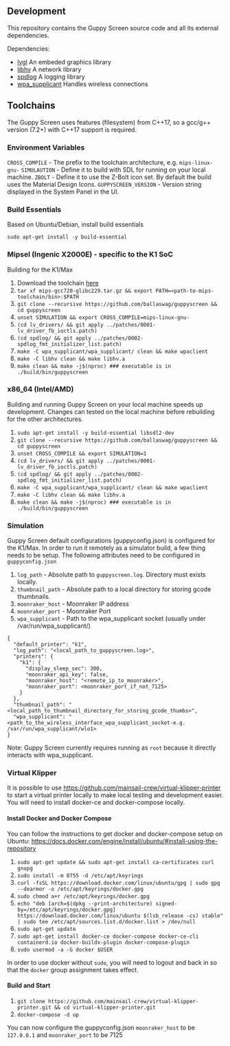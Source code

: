 ## Development

This repository contains the Guppy Screen source code and all its external dependencies.

Dependencies:
 - [lvgl](https://github.com/lvgl/lvgl)
   An embeded graphics library
 - [libhv](https://github.com/ithewei/libhv)
   A network library
 - [spdlog](https://github.com/gabime/spdlog)
   A logging library
 - [wpa_supplicant](https://w1.fi/wpa_supplicant/)
   Handles wireless connections

## Toolchains
The Guppy Screen uses features (filesystem) from C++17, so a gcc/g++ version (7.2+) with C++17 support is required.

### Environment Variables
`CROSS_COMPILE` - The prefix to the toolchain architecture, e.g. `mips-linux-gnu-`
`SIMULAUTION` - Define it to build with SDL for running on your local machine.
`ZBOLT` - Define it to use the Z-Bolt icon set. By default the build uses the Material Design Icons.
`GUPPYSCREEN_VERSION` - Version string displayed in the System Panel in the UI.

### Build Essentials
Based on Ubuntu/Debian, install build essentials

`sudo apt-get install -y build-essential`

### Mipsel (Ingenic X2000E) - specific to the K1 SoC
Building for the K1/Max

1. Download the toolchain [here](https://github.com/ballaswag/k1-discovery/releases/download/1.0.0/mips-gcc720-glibc229.tar.gz)
2. `tar xf mips-gcc720-glibc229.tar.gz && export PATH=<path-to-mips-toolchain/bin>:$PATH`
3. `git clone --recursive https://github.com/ballaswag/guppyscreen && cd guppyscreen`
4. `unset SIMULATION && export CROSS_COMPILE=mips-linux-gnu-`
5. `(cd lv_drivers/ && git apply ../patches/0001-lv_driver_fb_ioctls.patch)`
6. `(cd spdlog/ && git apply ../patches/0002-spdlog_fmt_initializer_list.patch)`
7. `make -C wpa_supplicant/wpa_supplicant/ clean && make wpaclient`
8. `make -C libhv clean && make libhv.a`
9. `make clean && make -j$(nproc) ### executable is in ./build/bin/guppyscreen`


### x86_64 (Intel/AMD)
Building and running Guppy Screen on your local machine speeds up development. Changes can tested on the local machine before rebuilding for the other architectures.

1. `sudo apt-get install -y build-essential libsdl2-dev`
2. `git clone --recursive https://github.com/ballaswag/guppyscreen && cd guppyscreen`
3. `unset CROSS_COMPILE && export SIMULATION=1`
4. `(cd lv_drivers/ && git apply ../patches/0001-lv_driver_fb_ioctls.patch)`
5. `(cd spdlog/ && git apply ../patches/0002-spdlog_fmt_initializer_list.patch)`
6. `make -C wpa_supplicant/wpa_supplicant/ clean && make wpaclient`
7. `make -C libhv clean && make libhv.a`
8. `make clean && make -j$(nproc) ### executable is in ./build/bin/guppyscreen`


### Simulation
Guppy Screen default configurations (guppyconfig.json) is configured for the K1/Max. In order to run it remotely as a simulator build, a few thing needs to be setup.
The following attributes need to be configured in `guppyconfig.json`

1. `log_path` - Absolute path to `guppyscreen.log`. Directory must exists locally.
2. `thumbnail_path` - Absolute path to a local directory for storing gcode thumbnails.
3. `moonraker_host` - Moonraker IP address
4. `moonraker_port` - Moonraker Port
5. `wpa_supplicant` - Path to the wpa_supplicant socket (usually under /var/run/wpa_supplicant/)

```
{
  "default_printer": "k1",
  "log_path": "<local_path_to_guppyscreen.log>",
  "printers": {
    "k1": {
      "display_sleep_sec": 300,
      "moonraker_api_key": false,
      "moonraker_host": "<remote_ip_to_moonraker>",
      "moonraker_port": <moonraker_port_if_not_7125>
    }
  },
  "thumbnail_path": "<local_path_to_thumbnail_directory_for_storing_gcode_thumbs>",
  "wpa_supplicant": "<path_to_the_wireless_interface_wpa_supplicant_socket-e.g. /var/run/wpa_supplicant/wlo1>
}

```

Note: Guppy Screen currently requires running as `root` because it directly interacts with wpa_supplicant.

### Virtual Klipper

It is possible to use https://github.com/mainsail-crew/virtual-klipper-printer to start a virtual printer locally
to make local testing and development easier.   You will need to install docker-ce and docker-compose locally.   

#### Install Docker and Docker Compose

You can follow the instructions to get docker and docker-compose setup on Ubuntu:
https://docs.docker.com/engine/install/ubuntu/#install-using-the-repository

1. `sudo apt-get update && sudo apt-get install ca-certificates curl gnupg`
2. `sudo install -m 0755 -d /etc/apt/keyrings`
3. `curl -fsSL https://download.docker.com/linux/ubuntu/gpg | sudo gpg --dearmor -o /etc/apt/keyrings/docker.gpg`
4. `sudo chmod a+r /etc/apt/keyrings/docker.gpg`
3. `echo "deb [arch=$(dpkg --print-architecture) signed-by=/etc/apt/keyrings/docker.gpg] https://download.docker.com/linux/ubuntu $(lsb_release -cs) stable" | sudo tee /etc/apt/sources.list.d/docker.list > /dev/null`
4. `sudo apt-get update`
5. `sudo apt-get install docker-ce docker-compose docker-ce-cli containerd.io docker-buildx-plugin docker-compose-plugin`
6. `sudo usermod -a -G docker $USER`

In order to use docker without `sudo`, you will need to logout and back in so that the `docker` group assignment takes effect.

#### Build and Start

1. `git clone https://github.com/mainsail-crew/virtual-klipper-printer.git && cd virtual-klipper-printer.git`
2. `docker-compose -d up`

You can now configure the guppyconfig.json `moonraker_host` to be `127.0.0.1` and `moonraker_port` to be 7125
